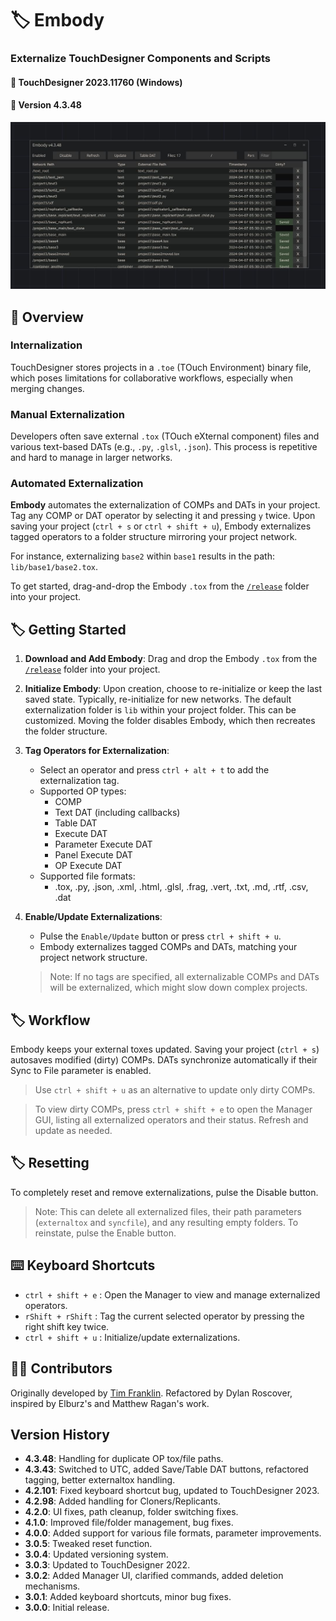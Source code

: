 
# :label: Embody
### Externalize TouchDesigner Components and Scripts
#### :floppy_disk: TouchDesigner 2023.11760 (Windows)
#### :floppy_disk: Version 4.3.48

<img src='https://raw.githubusercontent.com/dylanroscover/Embody/master/img/screenshot2.jpg'>

## :notebook_with_decorative_cover: Overview
### Internalization
TouchDesigner stores projects in a `.toe` (TOuch Environment) binary file, which poses limitations for collaborative workflows, especially when merging changes.

### Manual Externalization
Developers often save external `.tox` (TOuch eXternal component) files and various text-based DATs (e.g., `.py`, `.glsl`, `.json`). This process is repetitive and hard to manage in larger networks.

### Automated Externalization
**Embody** automates the externalization of COMPs and DATs in your project. Tag any COMP or DAT operator by selecting it and pressing `y` twice. Upon saving your project (`ctrl + s` or `ctrl + shift + u`), Embody externalizes tagged operators to a folder structure mirroring your project network.

For instance, externalizing `base2` within `base1` results in the path: `lib/base1/base2.tox`.

To get started, drag-and-drop the Embody `.tox` from the [`/release`](https://github.com/dylanroscover/Embody/tree/master/release) folder into your project.

## :label: Getting Started
1. **Download and Add Embody**: Drag and drop the Embody `.tox` from the [`/release`](https://github.com/dylanroscover/Embody/tree/master/release) folder into your project.

2. **Initialize Embody**: Upon creation, choose to re-initialize or keep the last saved state. Typically, re-initialize for new networks. The default externalization folder is `lib` within your project folder. This can be customized. Moving the folder disables Embody, which then recreates the folder structure.

3. **Tag Operators for Externalization**:
    - Select an operator and press `ctrl + alt + t` to add the externalization tag.
    - Supported OP types:
        - COMP
        - Text DAT (including callbacks)
        - Table DAT
        - Execute DAT
        - Parameter Execute DAT
        - Panel Execute DAT
        - OP Execute DAT
    - Supported file formats:
        - .tox, .py, .json, .xml, .html, .glsl, .frag, .vert, .txt, .md, .rtf, .csv, .dat

4. **Enable/Update Externalizations**:
    - Pulse the `Enable/Update` button or press `ctrl + shift + u`.
    - Embody externalizes tagged COMPs and DATs, matching your project network structure.

    > Note: If no tags are specified, all externalizable COMPs and DATs will be externalized, which might slow down complex projects.

## :label: Workflow
Embody keeps your external toxes updated. Saving your project (`ctrl + s`) autosaves modified (dirty) COMPs. DATs synchronize automatically if their Sync to File parameter is enabled.

> Use `ctrl + shift + u` as an alternative to update only dirty COMPs.

> To view dirty COMPs, press `ctrl + shift + e` to open the Manager GUI, listing all externalized operators and their status. Refresh and update as needed.

## :label: Resetting
To completely reset and remove externalizations, pulse the Disable button.

> Note: This can delete all externalized files, their path parameters (`externaltox` and `syncfile`), and any resulting empty folders. To reinstate, pulse the Enable button.

## :keyboard: Keyboard Shortcuts
- `ctrl + shift + e` : Open the Manager to view and manage externalized operators.
- `rShift + rShift` : Tag the current selected operator by pressing the right shift key twice.
- `ctrl + shift + u` : Initialize/update externalizations.

## :man_juggling: Contributors
Originally developed by [Tim Franklin](https://github.com/franklin113/). Refactored by Dylan Roscover, inspired by Elburz's and Matthew Ragan's work.

## Version History
- **4.3.48**: Handling for duplicate OP tox/file paths.
- **4.3.43**: Switched to UTC, added Save/Table DAT buttons, refactored tagging, better externaltox handling.
- **4.2.101**: Fixed keyboard shortcut bug, updated to TouchDesigner 2023.
- **4.2.98**: Added handling for Cloners/Replicants.
- **4.2.0**: UI fixes, path cleanup, folder switching fixes.
- **4.1.0**: Improved file/folder management, bug fixes.
- **4.0.0**: Added support for various file formats, parameter improvements.
- **3.0.5**: Tweaked reset function.
- **3.0.4**: Updated versioning system.
- **3.0.3**: Updated to TouchDesigner 2022.
- **3.0.2**: Added Manager UI, clarified commands, added deletion mechanisms.
- **3.0.1**: Added keyboard shortcuts, minor bug fixes.
- **3.0.0**: Initial release.
